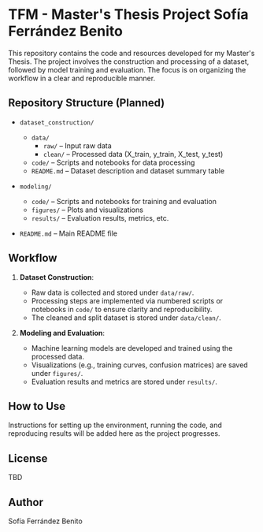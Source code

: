 # TFM - Master's Thesis Project Sofía Ferrández Benito

This repository contains the code and resources developed for my Master's Thesis. The project involves the construction and processing of a dataset, followed by model training and evaluation. The focus is on organizing the workflow in a clear and reproducible manner.

## Repository Structure (Planned)

- `dataset_construction/`
  - `data/`
    - `raw/` – Input raw data
    - `clean/` – Processed data (X_train, y_train, X_test, y_test)
  - `code/` – Scripts and notebooks for data processing
  - `README.md` – Dataset description and dataset summary table

- `modeling/`
  - `code/` – Scripts and notebooks for training and evaluation
  - `figures/` – Plots and visualizations
  - `results/` – Evaluation results, metrics, etc.

- `README.md` – Main README file



## Workflow

1. **Dataset Construction**:  
   - Raw data is collected and stored under `data/raw/`.
   - Processing steps are implemented via numbered scripts or notebooks in `code/` to ensure clarity and reproducibility.
   - The cleaned and split dataset is stored under `data/clean/`.

2. **Modeling and Evaluation**:  
   - Machine learning models are developed and trained using the processed data.
   - Visualizations (e.g., training curves, confusion matrices) are saved under `figures/`.
   - Evaluation results and metrics are stored under `results/`.

## How to Use

Instructions for setting up the environment, running the code, and reproducing results will be added here as the project progresses.

## License

TBD

## Author

Sofía Ferrández Benito
